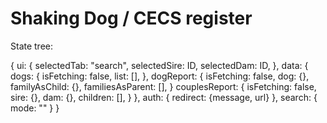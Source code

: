 # Shaking Dog / CECS register

State tree:

{
  ui: {
    selectedTab: "search",
    selectedSire: ID,
    selectedDam: ID,
  },
  data: {
    dogs: {
      isFetching: false,
      list: [],
    },
    dogReport: {
      isFetching: false,
      dog: {},
      familyAsChild: {},
      familiesAsParent: [],
    }
    couplesReport: {
      isFetching: false,
      sire: {},
      dam: {},
      children: [],
    }
  },
  auth: {
    redirect: {message, url}
  },
  search: {
    mode: ""
  }
}
